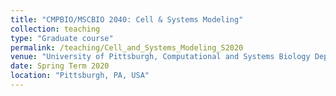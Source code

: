 ```yaml
---
title: "CMPBIO/MSCBIO 2040: Cell & Systems Modeling"
collection: teaching
type: "Graduate course"
permalink: /teaching/Cell_and_Systems_Modeling_S2020
venue: "University of Pittsburgh, Computational and Systems Biology Department"
date: Spring Term 2020
location: "Pittsburgh, PA, USA"
---
```


